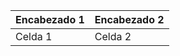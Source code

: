 | Encabezado 1 | Encabezado 2 |
|--------------|--------------|
| Celda 1      | Celda 2      |




